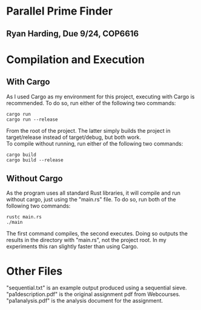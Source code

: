 # Parallel Prime Finder
## Ryan Harding, Due 9/24, COP6616

# Compilation and Execution
## With Cargo
As I used Cargo as my environment for this project, executing with Cargo is recommended. To do so, run either of the following two commands:

    cargo run  
    cargo run --release
 
From the root of the project. The latter simply builds the project in target/release instead of target/debug, but both work.  
To compile without running, run either of the following two commands:

    cargo build  
    cargo build --release  

## Without Cargo
As the program uses all standard Rust libraries, it will compile and run without cargo, just using the "main.rs" file. To do so, run both of the following two commands:

    rustc main.rs  
    ./main  

The first command compiles, the second executes. Doing so outputs the results in the directory with "main.rs", not the project root. In my experiments this ran slightly faster than using Cargo.

# Other Files
"sequential.txt" is an example output produced using a sequential sieve.  
"pa1description.pdf" is the original assignment pdf from Webcourses.  
"pa1analysis.pdf" is the analysis document for the assignment.  